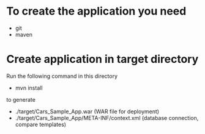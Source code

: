 # To create the application you need

* git
* maven

# Create application in target directory

Run the following command in this directory

* mvn install

to generate 

* ./target/Cars_Sample_App.war (WAR file for deployment)
* ./target/Cars_Sample_App/META-INF/context.xml (database connection, compare templates)